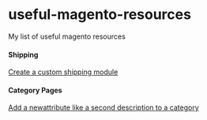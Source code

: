 # useful-magento-resources
My list of useful magento resources

#### Shipping
[Create a custom shipping module](http://www.smashingmagazine.com/2014/01/15/create-custom-shipping-methods-magento/)

#### Category Pages
[Add a newattribute like a second description to a category](http://www.atwix.com/magento/add-category-attribute/)
